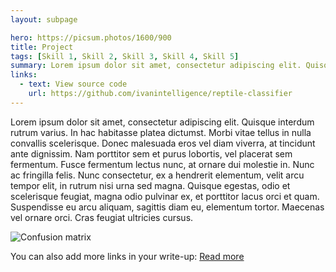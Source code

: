 ```yaml
---
layout: subpage

hero: https://picsum.photos/1600/900
title: Project
tags: [Skill 1, Skill 2, Skill 3, Skill 4, Skill 5]
summary: Lorem ipsum dolor sit amet, consectetur adipiscing elit. Quisque interdum rutrum varius. In hac habitasse platea dictumst.
links:
  - text: View source code
    url: https://github.com/ivanintelligence/reptile-classifier
---
```


Lorem ipsum dolor sit amet, consectetur adipiscing elit. Quisque interdum rutrum varius. In hac habitasse platea dictumst. Morbi vitae tellus in nulla convallis scelerisque. Donec malesuada eros vel diam viverra, at tincidunt ante dignissim. Nam porttitor sem et purus lobortis, vel placerat sem fermentum. Fusce fermentum lectus nunc, at ornare dui molestie in. Nunc ac fringilla felis. Nunc consectetur, ex a hendrerit elementum, velit arcu tempor elit, in rutrum nisi urna sed magna. Quisque egestas, odio et scelerisque feugiat, magna odio pulvinar ex, et porttitor lacus orci et quam. Suspendisse eu arcu aliquam, sagittis diam eu, elementum tortor. Maecenas vel ornare orci. Cras feugiat ultricies cursus.

![Confusion matrix](https://picsum.photos/1200/800)

You can also add more links in your write-up:
<a href="https://example.com/more-details" class="arrow-link" target="_blank" rel="noopener">
  Read more
</a>